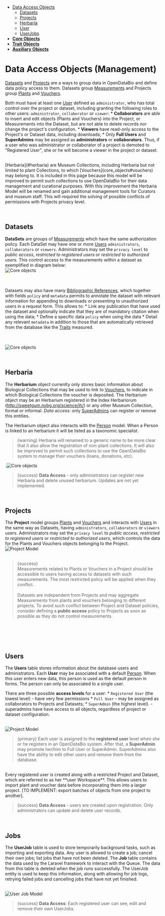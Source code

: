 * [Data Access Objects](#)
  * [Datasets](#datasets)
  * [Projects](#projects)
  * [Herbaria](#herbaria)
  * [User](#users)      
  * [UserJobs](#jobs)      
* [**Core Objects**](core_objects)
* [**Trait Objects**](trait_objects)
* [**Auxiliary Objects**](auxiliary_objects)

# Data Access Objects (Management)

[Datasets](#datasets) and [Projects](#projects) are a ways to group data in OpenDataBio and define data policy access to them. Datasets group [Measurements](trait_objects#measurements) and Projects group [Plants](core_objects#plants) and [Vouchers](core_objects#vouchers).

Both must have at least one [User](#users) defined as `administrator`, who has total control over the project or dataset, including granting the following roles to other users: `administrator`, `collaborator` or `viewer`:
    * **Collaborators** are able to insert and edit objects (Plants and Vouchers) into the Project, or Measurements into the Dataset, but are not able to delete records nor change the project's configuration.
    * **Viewers** have read-only access to the Project's or Dataset data, including downloads;
    * Only **Full Users** and **SuperAdmins** may be assigned as **administrators** or **collaborators**. Thus, if a user who was administrator or collaborator of a project is demoted to "Registered User", she or he will become a viewer in the project or dataset.

<br>
[Herbaria](#herbaria) are Museum Collections, including Herbaria but not limited to plant Collections, to which [Vouchers](core_objects#vouchers) may belong to. It is included in this page because this model will be improved to permit such collections to use OpenDataBio for their data management and curational purposes. With this improvement the Herbaria Model will be renamed and gain additional management tools for Curators and museum staff. This will required the solving of possible conflicts of permissions with Projects privacy level.


<a name="datasets"></a>
<br>
<larecipe-progress type="primary" :value="100"></larecipe-progress>
## Datasets
**DataSets** are groups of [Measurements](trait_objects#measurements) which have the same authorization policy. Each DataSet may have one or more [Users](#users)  `administrators`, `collaborators` or `viewers`. Administrators may set the `privacy level` to *public access*, *restricted to registered users* or *restricted to authorized users*. This control access to the measurements within a dataset as exemplified in diagram below:
<br>
<img src="{{asset('images/dataset_model.png')}}" alt="Core objects" with=350>


<br><br>
Datasets may also have many [Bibliographic References](auxiliary_objects#bibreferences), which together with fields `policy` and `metadata` permits to annotate the dataset with relevant information for appending to downloads or presenting to unauthorized users in a request form. This allows to:
    * Link any publication that have used the dataset and optionally indicate that they are of mandatory citation when using the data;
    * Define a specific data `policy` when using the data
    * Detail any relevant `metadata` in addition to those that are automatically retrieved from the database like the [Traits](trait_objects#traits) measured.

<br><br>
<img src="{{asset('images/dataset_bibreference.png')}}" alt="Core objects" with=300>




<a name="herbaria"></a>
<br>
<larecipe-progress type="primary" :value="100"></larecipe-progress>
## Herbaria
The **Herbarium** object currenlty only stores basic information about Biological Collections that may be used to link to [Vouchers](core_objects#voucher), to indicate in which Biological Collections the voucher is deposited. The Herbarium object may be an Herbarium registered in the Index Herbariorum (http://sweetgum.nybg.org/science/ih/) or any other Museum Collection, formal or informal.  *Data access:* only [SuperAdmins](#users) can register or remove this entities.

The Herbarium object also interacts with the [Person](auxiliary_objects#persons) model. When a Person is linked to an herbarium it will be listed as a taxonomic specialist.

> {warning} Herbaria will renamed to a generic name to be more clear that it also allow the registration of non-plant collections. It will also be improved to permit such collections to use the OpenDataBio system to manage their vouchers (loans, donations, etc).


.<img src="{{asset('images/herbaria_model.png')}}" alt="Core objects" with=300>



> {success} **Data Access** - only administrators can register new Herbaria and delete unused herbarium. Updates are not yet implemented.

<a name="projects"></a>
<br>
<larecipe-progress type="primary" :value="100"></larecipe-progress>
## Projects
The **Project** model groups [Plants](core_objects#plants) and [Vouchers](core_objects#vouchers) and interacts with [Users](#users) in the same way as Datasets, having  `administrators`, `collaborators` or `viewers` users. Administrators may set the `privacy level` to *public access*, *restricted to registered users* or *restricted to authorized users*, which controls the data for the Plants and Vouchers objects belonging to the Project.
<br>
<img src="{{asset('images/project_model.png')}}" alt="Project Model" with=350>
<br>
<br>

> {success}  
  Measurements related to Plants or Vouchers in a Project should be accessible to users having access to datasets with such measurements. The most restricted policy will be applied when they conflict.
    <br><br>
  Datasets are independent from Projects and may aggregate Measurements from plants and vouchers belonging to different projects. To avoid such conflict between Project and Dataset policies, consider defining a **public access**  policy to Projects as soon as possible as they do not control measurements.

<br>
<br>


<a name="users"></a>
<br>
<larecipe-progress type="primary" :value="100"></larecipe-progress>
## Users
The **Users** table stores information about the database users and administrators. Each **User** may be associated with a default [Person](auxiliary_objects#persons). When this user enters new data, this person is used as the default person in forms. The person can only be associated to a single user.

There are three possible **access levels** for a user:
    * `Registered User` (the lowest level) - have very few permissions
    * `Full User` - may be assigned as collaborators to Projects and Datasets;
    * `SuperAdmin` (the highest level). - superadmins have have access to all objects, regardless of project or dataset configuration.

<br>
<img src="{{asset('images/user_model.png')}}" alt="Project Model" with=350>


> {primary} Each user is assigned to the **registered user** level when she or he registers in an OpenDataBio system. After that, a **SuperAdmin** may promote her/him to Full User or SuperAdmin. SuperAdmins also have the ability to edit other users and remove them from the database.
  <br>
  Every registered user is created along with a restricted Project and Dataset,  which are referred to as her **user Workspace**. This allows users to import plant and voucher data before incorporating them into a larger project. [TO IMPLEMENT: export batches of objects from one project to another].


> {success} **Data Access** - users are created upon registration. Only administrators can update and delete user records.


<a name="jobs"></a>
<br>
<larecipe-progress type="primary" :value="100"></larecipe-progress>
## Jobs
The **UserJob** table is used to store temporarily background tasks, such as importing and exporting data. Any user is allowed to create a job; cancel their own jobs; list jobs that have not been deleted. The **Job** table contains the data used by the Laravel framework to interact with the Queue. The data from this table is deleted when the job runs successfully. The UserJob entity is used to keep this information, along with allowing for job logs, retrying failed jobs and cancelling jobs that have not yet finished.


<br>
<img src="{{asset('images/user_userjob.png')}}" alt="User Job Model" with=350>


> {success} **Data Access**: Each registered user can see, edit and remove their own UserJobs.
